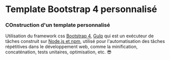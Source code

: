 # Template Bootstrap 4 personnalisé

### COnstruction d'un template personnalisé

Utilisation du framework css [Bootstrap 4](https://getbootstrap.com), [Gulp](https://gulpjs.com) qui est un 
exécuteur de tâches construit sur [Node.js et npm](https://nodejs.org), utilisé pour l'automatisation des tâches répétitives 
dans le développement web, comme la minification, concaténation, tests unitaires, optimisation, etc. :sunglasses:
